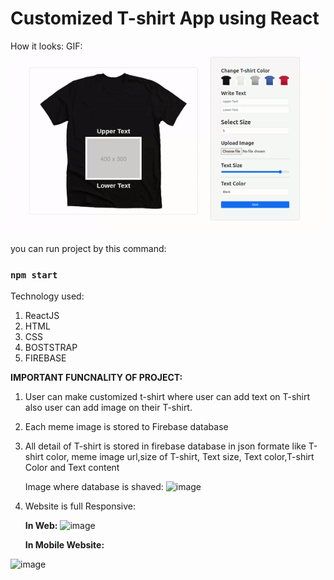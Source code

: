 # Customized T-shirt App using React 
How it looks:
GIF:
![](https://github.com/shashwat993/Customized-T-shirt/blob/main/customizeTshirt.gif)


you can run project by this command:

### `npm start`

Technology used:
1. ReactJS
2. HTML
3. CSS
4. BOSTSTRAP
5. FIREBASE

**IMPORTANT FUNCNALITY OF PROJECT:**
1. User can make customized t-shirt where user can add text on T-shirt also user can add image on their T-shirt.
2. Each meme image is stored to Firebase database
3. All detail of T-shirt is stored in firebase database in json formate like T-shirt color, meme image url,size of T-shirt, Text size, Text color,T-shirt Color and Text content

   Image where database is shaved:
![image](https://github.com/shashwat993/Customized-T-shirt/assets/108952343/f8183cd3-b8c6-451c-8097-e1ab9ba0eb36)

4. Website is full Responsive:
   
   **In Web:**
   ![image](https://github.com/shashwat993/Customized-T-shirt/assets/108952343/a4e25bfa-3c73-4a85-843f-06f63db6e88e)


   **In Mobile Website:**


  ![image](https://github.com/shashwat993/Customized-T-shirt/assets/108952343/944c912f-b919-45d0-b42c-bb195ca586c6)





